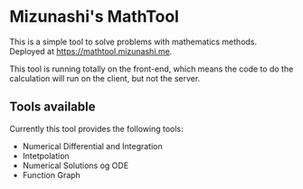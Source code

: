 # Mizunashi's MathTool
This is a simple tool to solve problems with mathematics methods. Deployed at https://mathtool.mizunashi.me.

This tool is running totally on the front-end, which means the code to do the calculation will run on the client, but not the server.

## Tools available
Currently this tool provides the following tools:
+ Numerical Differential and Integration
+ Intetpolation
+ Numerical Solutions og ODE
+ Function Graph